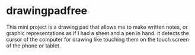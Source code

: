 # drawingpadfree
<p>
This mini project is a drawing pad that allows me to make written notes, or graphic representations as if I had a sheet and a pen in hand. it detects the cursor of the computer for drawing like touching them on the touch screen of the phone or tablet.
</p>
